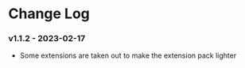 # Change Log

### v1.1.2 - 2023-02-17

- Some extensions are taken out to make the extension pack lighter
